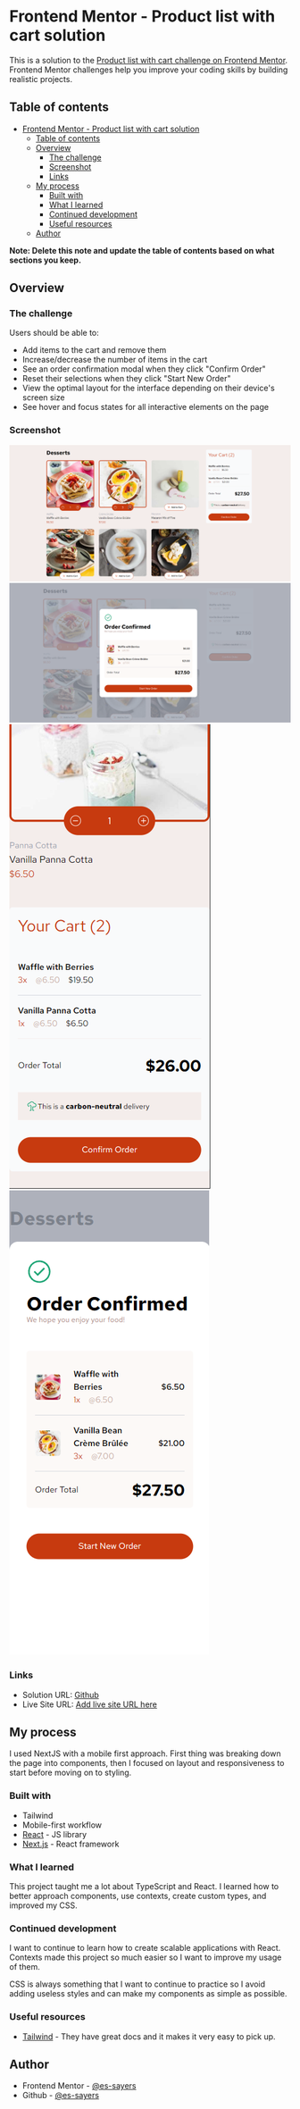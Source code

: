 # Frontend Mentor - Product list with cart solution

This is a solution to the [Product list with cart challenge on Frontend Mentor](https://www.frontendmentor.io/challenges/product-list-with-cart-5MmqLVAp_d). Frontend Mentor challenges help you improve your coding skills by building realistic projects. 

## Table of contents

- [Frontend Mentor - Product list with cart solution](#frontend-mentor---product-list-with-cart-solution)
  - [Table of contents](#table-of-contents)
  - [Overview](#overview)
    - [The challenge](#the-challenge)
    - [Screenshot](#screenshot)
    - [Links](#links)
  - [My process](#my-process)
    - [Built with](#built-with)
    - [What I learned](#what-i-learned)
    - [Continued development](#continued-development)
    - [Useful resources](#useful-resources)
  - [Author](#author)

**Note: Delete this note and update the table of contents based on what sections you keep.**

## Overview

### The challenge

Users should be able to:

- Add items to the cart and remove them
- Increase/decrease the number of items in the cart
- See an order confirmation modal when they click "Confirm Order"
- Reset their selections when they click "Start New Order"
- View the optimal layout for the interface depending on their device's screen size
- See hover and focus states for all interactive elements on the page

### Screenshot

![Desktop Version Cart](desktop-cart.png)
![Desktop Version Confirmation](desktop-confirm.png)
![Mobile Version Cart](mobile-cart.png)
![Mobile Version Confirmation](mobile-confirmation.png)

### Links

- Solution URL: [Github](https://github.com/es-sayers/product_list_with_cart)
- Live Site URL: [Add live site URL here](https://your-live-site-url.com)

## My process

I used NextJS with a mobile first approach. First thing was breaking down the page into components, then I focused on layout and responsiveness to start before moving on to styling.

### Built with

- Tailwind
- Mobile-first workflow
- [React](https://reactjs.org/) - JS library
- [Next.js](https://nextjs.org/) - React framework

### What I learned

This project taught me a lot about TypeScript and React. I learned how to better approach components, use contexts, create custom types, and improved my CSS.

### Continued development

I want to continue to learn how to create scalable applications with React. Contexts made this project so much easier so I want to improve my usage of them.

CSS is always something that I want to continue to practice so I avoid adding useless styles and can make my components as simple as possible.

### Useful resources

- [Tailwind](https://tailwindcss.com/) - They have great docs and it makes it very easy to pick up. 


## Author

- Frontend Mentor - [@es-sayers](https://www.frontendmentor.io/profile/es-sayers)
- Github - [@es-sayers](https://github.com/es-sayers)